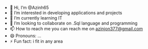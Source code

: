 - 👋 Hi, I’m @Azinh65
- 👀 I’m interested in developing applications and projects 
- 🌱 I’m currently learning IT
- 💞️ I’m looking to collaborate on .Sql language and programming 
- 📫 How to reach me you can reach me on azinjon377@gmail.com
- 😄 Pronouns: ...
- ⚡ Fun fact: i fit in any area 

<!---
Azinh65/Azinh65 is a ✨ special ✨ repository because its `README.md` (this file) appears on your GitHub profile.
You can click the Preview link to take a look at your changes.
--->
